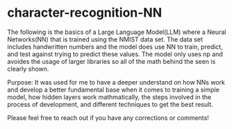 # character-recognition-NN
The following is the basics of a Large Language Model(LLM) where a Neural Networks(NN) that is trained using the NMIST data set. The data set includes handwritten numbers and the model does use NN to train, predict, and test against trying to predict these values. The model only uses np and avoides the usage of larger libraries so all of the math behind the seen is clearly shown.

Purpose: It was used for me to have a deeper understand on how NNs work and develop a better fundamental base when it comes to training a simple model, how hidden layers work mathmatically, the steps involved in the process of development, and different techniques to get the best result. 

Please feel free to reach out if you have any corrections or comments!
